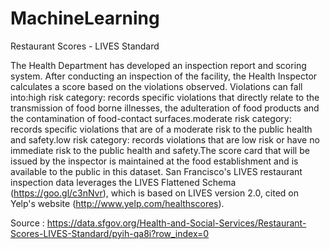 # MachineLearning
Restaurant Scores - LIVES Standard

The Health Department has developed an inspection report and scoring system. After conducting an inspection of the facility, the Health Inspector calculates a score based on the violations observed. Violations can fall into:high risk category: records specific violations that directly relate to the transmission of food borne illnesses, the adulteration of food products and the contamination of food-contact surfaces.moderate risk category: records specific violations that are of a moderate risk to the public health and safety.low risk category: records violations that are low risk or have no immediate risk to the public health and safety.The score card that will be issued by the inspector is maintained at the food establishment and is available to the public in this dataset.
San Francisco's LIVES restaurant inspection data leverages the LIVES Flattened Schema (https://goo.gl/c3nNvr), which is based on LIVES version 2.0, cited on Yelp's website (http://www.yelp.com/healthscores).

Source : https://data.sfgov.org/Health-and-Social-Services/Restaurant-Scores-LIVES-Standard/pyih-qa8i?row_index=0
